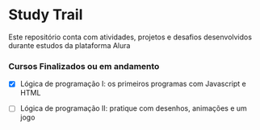 # Study Trail

Este repositório conta com atividades, projetos e desafios desenvolvidos durante estudos da plataforma Alura

### Cursos Finalizados ou em andamento

- [x] Lógica de programação I: os primeiros programas com Javascript e HTML
- [ ] Lógica de programação II: pratique com desenhos, animações e um jogo

